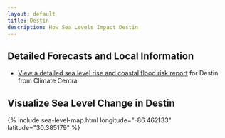```yaml
---
layout: default
title: Destin
description: How Sea Levels Impact Destin
---
```


## Detailed Forecasts and Local Information

 - [View a detailed sea level rise and coastal flood risk report](https://github.com/PaulRosenthal/NorthwestFLSeaLevelChanges/raw/main/downloads/destin/local-report-from-climate-central.pdf) for Destin from Climate Central

## Visualize Sea Level Change in Destin

{% include sea-level-map.html longitude="-86.462133" latitude="30.385179" %}
